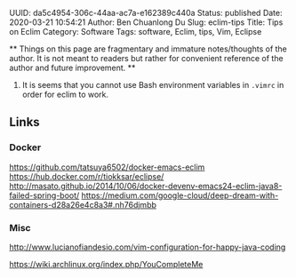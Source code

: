 UUID: da5c4954-306c-44aa-ac7a-e162389c440a
Status: published
Date: 2020-03-21 10:54:21
Author: Ben Chuanlong Du
Slug: eclim-tips
Title: Tips on Eclim
Category: Software
Tags: software, Eclim, tips, Vim, Eclipse

**
Things on this page are
fragmentary and immature notes/thoughts of the author.
It is not meant to readers
but rather for convenient reference of the author and future improvement.
**

1. It is seems that you cannot use Bash environment variables in `.vimrc` 
in order for eclim to work.

## Links

### Docker

https://github.com/tatsuya6502/docker-emacs-eclim
https://hub.docker.com/r/tiokksar/eclipse/
http://masato.github.io/2014/10/06/docker-devenv-emacs24-eclim-java8-failed-spring-boot/
https://medium.com/google-cloud/deep-dream-with-containers-d28a26e4c8a3#.nh76djmbb

### Misc

http://www.lucianofiandesio.com/vim-configuration-for-happy-java-coding

https://wiki.archlinux.org/index.php/YouCompleteMe 
